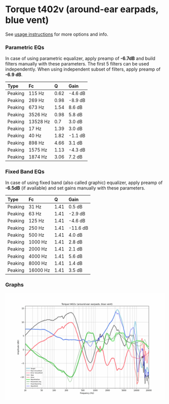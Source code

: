 # Torque t402v (around-ear earpads, blue vent)
See [usage instructions](https://github.com/jaakkopasanen/AutoEq#usage) for more options and info.

### Parametric EQs
In case of using parametric equalizer, apply preamp of **-6.7dB** and build filters manually
with these parameters. The first 5 filters can be used independently.
When using independent subset of filters, apply preamp of **-6.9 dB**.

| Type    | Fc       |    Q | Gain    |
|:--------|:---------|:-----|:--------|
| Peaking | 115 Hz   | 0.62 | -4.6 dB |
| Peaking | 269 Hz   | 0.98 | -8.9 dB |
| Peaking | 673 Hz   | 1.54 | 8.6 dB  |
| Peaking | 3526 Hz  | 0.98 | 5.8 dB  |
| Peaking | 13528 Hz | 0.7  | 3.0 dB  |
| Peaking | 17 Hz    | 1.39 | 3.0 dB  |
| Peaking | 40 Hz    | 1.82 | -1.1 dB |
| Peaking | 898 Hz   | 4.66 | 3.1 dB  |
| Peaking | 1575 Hz  | 1.13 | -4.3 dB |
| Peaking | 1874 Hz  | 3.06 | 7.2 dB  |

### Fixed Band EQs
In case of using fixed band (also called graphic) equalizer, apply preamp of **-6.5dB**
(if available) and set gains manually with these parameters.

| Type    | Fc       |    Q | Gain     |
|:--------|:---------|:-----|:---------|
| Peaking | 31 Hz    | 1.41 | 0.5 dB   |
| Peaking | 63 Hz    | 1.41 | -2.9 dB  |
| Peaking | 125 Hz   | 1.41 | -4.6 dB  |
| Peaking | 250 Hz   | 1.41 | -11.6 dB |
| Peaking | 500 Hz   | 1.41 | 4.0 dB   |
| Peaking | 1000 Hz  | 1.41 | 2.8 dB   |
| Peaking | 2000 Hz  | 1.41 | 2.1 dB   |
| Peaking | 4000 Hz  | 1.41 | 5.6 dB   |
| Peaking | 8000 Hz  | 1.41 | 1.4 dB   |
| Peaking | 16000 Hz | 1.41 | 3.5 dB   |

### Graphs
![](./Torque%20t402v%20(around-ear%20earpads,%20blue%20vent).png)